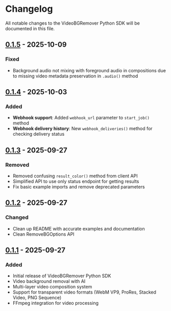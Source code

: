 # Changelog

All notable changes to the VideoBGRemover Python SDK will be documented in this file.

## [0.1.5] - 2025-10-09

### Fixed
- Background audio not mixing with foreground audio in compositions due to missing video metadata preservation in `.audio()` method

## [0.1.4] - 2025-10-03

### Added
- **Webhook support**: Added `webhook_url` parameter to `start_job()` method
- **Webhook delivery history**: New `webhook_deliveries()` method for checking delivery status

## [0.1.3] - 2025-09-27

### Removed
- Removed confusing `result_color()` method from client API
- Simplified API to use only status endpoint for getting results
- Fix basic example imports and remove deprecated parameters

## [0.1.2] - 2025-09-27

### Changed
- Clean up README with accurate examples and documentation
- Clean RemoveBGOptions API

## [0.1.1] - 2025-09-27

### Added
- Initial release of VideoBGRemover Python SDK
- Video background removal with AI
- Multi-layer video composition system
- Support for transparent video formats (WebM VP9, ProRes, Stacked Video, PNG Sequence)
- FFmpeg integration for video processing

[0.1.5]: https://github.com/videobgremover/videobgremover-python/compare/v0.1.4...v0.1.5
[0.1.4]: https://github.com/videobgremover/videobgremover-python/compare/v0.1.3...v0.1.4
[0.1.3]: https://github.com/videobgremover/videobgremover-python/compare/v0.1.2...v0.1.3
[0.1.2]: https://github.com/videobgremover/videobgremover-python/compare/v0.1.0...v0.1.2
[0.1.1]: https://github.com/videobgremover/videobgremover-python/releases/tag/v0.1.1
